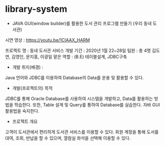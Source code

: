 # library-system
- JAVA GUI(window builder)를 활용한 도서 관리 프로그램 만들기 (우리 동네 도서관)

시연 영상 : https://youtu.be/1ClAAX_HARM

프로젝트 명 : 동네 도서관 서비스
개발 기간 : 2020년 1월 22~28일
팀원 : 총 4명 김도연, 김영인, 문지홍, 이광일
맡은 역할 : (B.E) 테이블설계, JDBC구축


- 개발 취지(배경) : 

Java 언어와 JDBC를 이용하여 Database의 Data를 운용 및 활용할 수 있다.

- 개발(프로젝트의) 목적

 JDBC를 통해 Oracle Database를 사용하여 시스템을 개발하고, Data를 활용하는 방법을 학습한다. 또한, Table 설계 및 Query를 통하여 Database를 실습한다. 자바 GUI 활용법을 숙지한다.
 
- 프로젝트 개요

고객이 도서관에서 편리하게 도서관 서비스를 이용할 수 있다. 회원 계정을 통해 도서를 대여, 조회, 반납을 할 수 있으며, 열람실 좌석을 선택해 이용할 수 있다.

